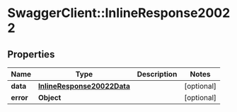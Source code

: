 # SwaggerClient::InlineResponse20022

## Properties
Name | Type | Description | Notes
------------ | ------------- | ------------- | -------------
**data** | [**InlineResponse20022Data**](InlineResponse20022Data.md) |  | [optional] 
**error** | **Object** |  | [optional] 


